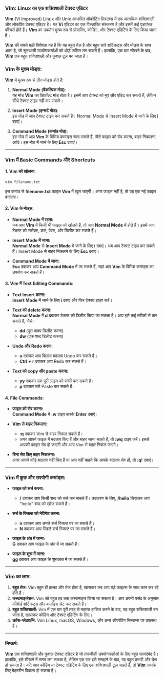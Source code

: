 ### **Vim**: Linux का एक शक्तिशाली टेक्स्ट एडिटर

**Vim** (Vi Improved) Linux और Unix आधारित ऑपरेटिंग सिस्टम्स में एक अत्यधिक शक्तिशाली और लोकप्रिय टेक्स्ट एडिटर है। यह **Vi** एडिटर का एक विस्तारित संस्करण है और इसमें कई एडवांस्ड फीचर्स होते हैं। **Vim** का उपयोग मुख्य रूप से प्रोग्रामिंग, कोडिंग, और टेक्स्ट एडिटिंग के लिए किया जाता है।

**Vim** की सबसे बड़ी विशेषता यह है कि यह बहुत तेज़ है और बहुत सारे शॉर्टकट्स और मोड्स के साथ आता है, जो शुरुआती उपयोगकर्ताओं को थोड़े जटिल लग सकते हैं। हालांकि, एक बार सीखने के बाद, **Vim** एक बहुत शक्तिशाली और कुशल टूल बन जाता है।

### **Vim के मुख्य मोड्स:**

**Vim** में मुख्य रूप से तीन मोड्स होते हैं:

1. **Normal Mode (वैकल्पिक मोड)**:  
   यह मोड **Vim** का डिफ़ॉल्ट मोड होता है। इसमें आप टेक्स्ट को मूव और एडिट कर सकते हैं, लेकिन सीधे टेक्स्ट टाइप नहीं कर सकते।

2. **Insert Mode (इन्सर्ट मोड)**:  
   इस मोड में आप टेक्स्ट टाइप कर सकते हैं। Normal Mode से Insert Mode में जाने के लिए **i** दबाएं।

3. **Command Mode (कमांड मोड)**:  
   इस मोड में आप **Vim** के विभिन्न कमांड्स चला सकते हैं, जैसे फाइल को सेव करना, बाहर निकलना, आदि। इस मोड में जाने के लिए **Esc** दबाएं।

---

### **Vim में Basic Commands और Shortcuts**

#### 1. **Vim को खोलना:**
   ```bash
   vim filename.txt
   ```

   इस कमांड से **filename.txt** फाइल **Vim** में खुल जाएगी। अगर फाइल नहीं है, तो यह एक नई फाइल बनाएगा।

#### 2. **Vim के मोड्स:**

- **Normal Mode में रहना:**  
  जब आप **Vim** में किसी भी फाइल को खोलते हैं, तो आप **Normal Mode** में होते हैं। इसमें आप टेक्स्ट को सलेक्ट, कट, पेस्ट, और डिलीट कर सकते हैं।

- **Insert Mode में जाना:**  
  **Normal Mode** से **Insert Mode** में जाने के लिए **i** दबाएं। अब आप टेक्स्ट टाइप कर सकते हैं। Insert Mode से बाहर निकलने के लिए **Esc** दबाएं।

- **Command Mode में जाना:**  
  **Esc** दबाकर आप **Command Mode** में जा सकते हैं, जहां आप **Vim** के विभिन्न कमांड्स का उपयोग कर सकते हैं।

#### 3. **Vim में Text Editing Commands:**

- **Text Insert करना:**  
  **Insert Mode** में जाने के लिए **i** दबाएं और फिर टेक्स्ट टाइप करें।
  
- **Text को delete करना:**  
  **Normal Mode** में **d** दबाकर टेक्स्ट को डिलीट किया जा सकता है। आप इसे कई तरीकों से कर सकते हैं, जैसे:
  - **dd** (पूरा वाक्य डिलीट करना)
  - **dw** (एक शब्द डिलीट करना)
  
- **Undo और Redo करना:**  
  - **u** दबाकर आप पिछला बदलाव Undo कर सकते हैं।
  - **Ctrl + r** दबाकर आप Redo कर सकते हैं।

- **Text को copy और paste करना:**  
  - **yy** दबाकर एक पूरी लाइन को कॉपी कर सकते हैं।
  - **p** दबाकर उसे Paste कर सकते हैं।

#### 4. **File Commands:**

- **फाइल को सेव करना:**  
  **Command Mode** में **:w** टाइप करके **Enter** दबाएं।
  
- **Vim से बाहर निकलना:**  
  - **:q** दबाकर Vim से बाहर निकल सकते हैं।
  - अगर आपने फाइल में बदलाव किए हैं और बाहर जाना चाहते हैं, तो **:wq** टाइप करें। इससे आपकी फाइल सेव हो जाएगी और आप Vim से बाहर निकल जाएंगे।
  
- **बिना सेव किए बाहर निकलना:**  
  अगर आपने कोई बदलाव नहीं किए हैं या आप नहीं चाहते कि आपके बदलाव सेव हों, तो **:q!** दबाएं।

---

### **Vim में कुछ और उपयोगी कमांड्स:**

- **फाइल को सर्च करना:**  
  - **/** दबाकर आप किसी शब्द को सर्च कर सकते हैं। उदाहरण के लिए, **/hello** लिखकर आप "hello" शब्द को खोज सकते हैं।
  
- **सर्च के रिजल्ट को नेविगेट करना:**  
  - **n** दबाकर आप अगले सर्च रिजल्ट पर जा सकते हैं।
  - **N** दबाकर आप पिछले सर्च रिजल्ट पर जा सकते हैं।

- **फाइल के अंत में जाना:**  
  **G** दबाकर आप फाइल के अंत में जा सकते हैं।

- **फाइल के शुरू में जाना:**  
  **gg** दबाकर आप फाइल के शुरुआत में जा सकते हैं।

---

### **Vim का लाभ:**

1. **बहुत तेज:** Vim बहुत ही हल्का और तेज होता है, खासकर जब आप बड़े फाइल्स के साथ काम कर रहे होते हैं।
2. **कस्टमाइजेशन:** Vim को बहुत हद तक कस्टमाइज किया जा सकता है। आप अपनी पसंद के अनुसार कीबोर्ड शॉर्टकट्स और कमांड्स सेट कर सकते हैं।
3. **बहुत शक्तिशाली:** Vim में एक बार पूरी तरह से महारत हासिल करने के बाद, यह बहुत शक्तिशाली बन जाता है, खासकर कोडिंग और टेक्स्ट एडिटिंग के लिए।
4. **क्रॉस-प्लेटफ़ॉर्म:** Vim Linux, macOS, Windows, और अन्य ऑपरेटिंग सिस्टम्स पर उपलब्ध है।

---

### **निष्कर्ष:**

**Vim** एक शक्तिशाली और कुशल टेक्स्ट एडिटर है जो तकनीकी उपयोगकर्ताओं के लिए बहुत फायदेमंद है। हालांकि, इसे सीखने में समय लग सकता है, लेकिन एक बार इसे समझने के बाद, यह बहुत प्रभावी और तेज़ हो सकता है। यदि आप कोडिंग या टेक्स्ट एडिटिंग के लिए एक शक्तिशाली टूल चाहते हैं, तो **Vim** आपके लिए बेहतरीन विकल्प हो सकता है।
